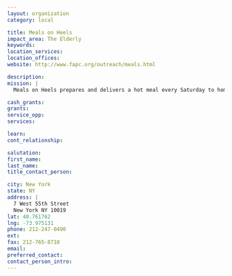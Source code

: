 ```yaml
---
layout: organization
category: local

title: Meals on Heels
impact_area: The Elderly
keywords: 
location_services: 
location_offices: 
website: http://www.fapc.org/outreach/meals.html

description: 
mission: |
  Meals on Heels prepares and delivers a hot meal every Saturday to homebound elderly in New York City from 59th Street to 14th Street. Volunteers spend part of the morning in the Church's soup kitchen as prep-chefs; buttering bread, chopping vegetables, or spicing up stew. Then they deliver meals to friendly and thankful elderly residents. Meals on Heels is the perfect activity for people who have little free time during weekdays but still want to give something back to the community.

cash_grants: 
grants: 
service_opp: 
services: 

learn: 
cont_relationship: 

salutation: 
first_name: 
last_name: 
title_contact_person: 

city: New York
state: NY
address: |
  7 West 55th Street    
  New York NY 10019
lat: 40.761762
lng: -73.975131
phone: 212-247-0490
ext: 
fax: 212-765-8710
email: 
preferred_contact: 
contact_person_intro: 
---
```

